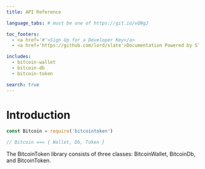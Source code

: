 ```yaml
---
title: API Reference

language_tabs: # must be one of https://git.io/vQNgJ

toc_footers:
  - <a href='#'>Sign Up for a Developer Key</a>
  - <a href='https://github.com/lord/slate'>Documentation Powered by Slate</a>

includes:
  - bitcoin-wallet
  - bitcoin-db
  - bitcoin-token

search: true
---
```



# Introduction

```javascript
const Bitcoin = require('bitcointoken')

// Bitcoin === { Wallet, Db, Token }
```

The BitcoinToken library consists of three classes: BitcoinWallet, BitcoinDb, and BitcoinToken.






